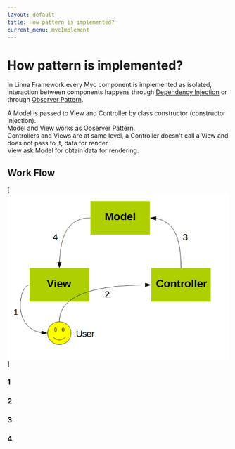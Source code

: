 ```yaml
---
layout: default
title: How pattern is implemented?
current_menu: mvcImplement
---
```


# How pattern is implemented?

In Linna Framework every Mvc component is implemented as isolated, interaction between components happens through
[Dependency Injection](https://en.wikipedia.org/wiki/Dependency_injection) or 
through [Observer Pattern](https://en.wikipedia.org/wiki/Observer_pattern).

A Model is passed to View and Controller by class constructor (constructor injection).<br />
Model and View works as Observer Pattern.<br />
Controllers and Views are at same level, a Controller doesn't call a View and does not pass to it, data for render.<br />
View ask Model for obtain data for rendering.

## Work Flow

[![Mvc Diagram](img/mvc_diagram.png)]


### 1

### 2

### 3

### 4